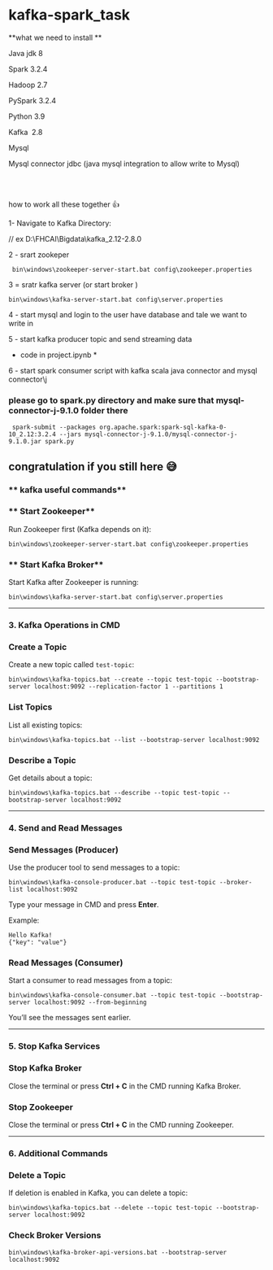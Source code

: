 # kafka-spark_task
**what we need to install **

Java jdk 8

Spark 3.2.4

Hadoop 2.7

PySpark 3.2.4

Python 3.9

Kafka  2.8

Mysql 

Mysql connector jdbc (java mysql integration to allow write to Mysql)

<br> </br>

how to work all these together 👍

1- Navigate to Kafka Directory:

// ex D:\FHCAI\Bigdata\kafka_2.12-2.8.0

2 - srart zookeper 
```
 bin\windows\zookeeper-server-start.bat config\zookeeper.properties
```
3 = sratr kafka server (or start broker )
```
bin\windows\kafka-server-start.bat config\server.properties
```
4 - start mysql and login to the user have database and tale we  want to write in 

5 - start kafka producer topic and send streaming data
* code in project.ipynb *

6 - start spark consumer script with kafka scala java connector and mysql connector\j
### please go to spark.py directory and make sure that mysql-connector-j-9.1.0 folder there 
```
 spark-submit --packages org.apache.spark:spark-sql-kafka-0-10_2.12:3.2.4 --jars mysql-connector-j-9.1.0/mysql-connector-j-9.1.0.jar spark.py
```
## congratulation if you still here 😅




### ** kafka useful commands**

### ** Start Zookeeper**

Run Zookeeper first (Kafka depends on it):

```
bin\windows\zookeeper-server-start.bat config\zookeeper.properties

```

### ** Start Kafka Broker**

Start Kafka after Zookeeper is running:

```
bin\windows\kafka-server-start.bat config\server.properties

```

---

### **3. Kafka Operations in CMD**

### **Create a Topic**

Create a new topic called `test-topic`:

```
bin\windows\kafka-topics.bat --create --topic test-topic --bootstrap-server localhost:9092 --replication-factor 1 --partitions 1

```

### **List Topics**

List all existing topics:

```
bin\windows\kafka-topics.bat --list --bootstrap-server localhost:9092

```

### **Describe a Topic**

Get details about a topic:

```
bin\windows\kafka-topics.bat --describe --topic test-topic --bootstrap-server localhost:9092

```

---

### **4. Send and Read Messages**

### **Send Messages (Producer)**

Use the producer tool to send messages to a topic:

```
bin\windows\kafka-console-producer.bat --topic test-topic --broker-list localhost:9092

```

Type your message in CMD and press **Enter**.

Example:

```
Hello Kafka!
{"key": "value"}

```

### **Read Messages (Consumer)**

Start a consumer to read messages from a topic:

```
bin\windows\kafka-console-consumer.bat --topic test-topic --bootstrap-server localhost:9092 --from-beginning

```

You’ll see the messages sent earlier.

---

### **5. Stop Kafka Services**

### **Stop Kafka Broker**

Close the terminal or press **Ctrl + C** in the CMD running Kafka Broker.

### **Stop Zookeeper**

Close the terminal or press **Ctrl + C** in the CMD running Zookeeper.

---

### **6. Additional Commands**

### **Delete a Topic**

If deletion is enabled in Kafka, you can delete a topic:

```
bin\windows\kafka-topics.bat --delete --topic test-topic --bootstrap-server localhost:9092

```

### **Check Broker Versions**

```
bin\windows\kafka-broker-api-versions.bat --bootstrap-server localhost:9092

```







